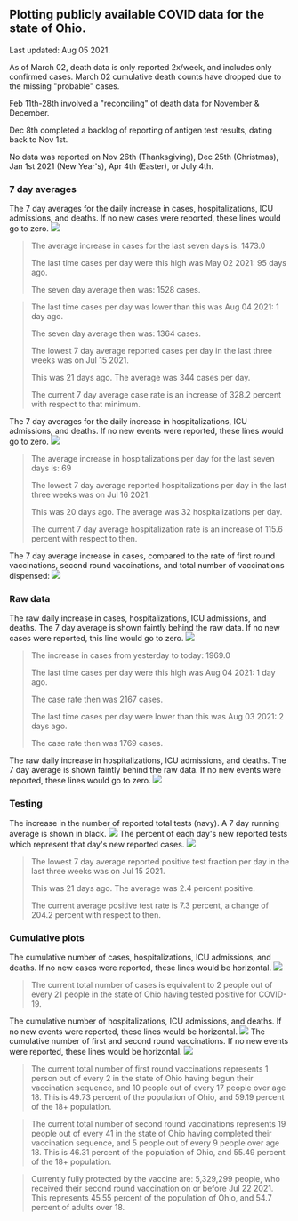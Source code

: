 ## Plotting publicly available COVID data for the state of Ohio. 

Last updated: Aug 05 2021. 

As of March 02, death data is only reported 2x/week, and includes only confirmed cases. March 02 cumulative death counts have dropped due to the missing "probable" cases.

Feb 11th-28th involved a "reconciling" of death data for November & December.

Dec 8th completed a backlog of reporting of antigen test results, dating back to Nov 1st.

No data was reported on Nov 26th (Thanksgiving), Dec 25th (Christmas), Jan 1st 2021 (New Year's), Apr 4th (Easter), or July 4th.
### 7 day averages
The 7 day averages for the daily increase in cases, hospitalizations, ICU admissions, and deaths. If no new cases were reported, these lines would go to zero.
![](7dayaverage_cases.png)

>The average increase in cases for the last seven days is: 1473.0
>
>The last time cases per day were this high was May 02 2021: 95 days ago.
>
>The seven day average then was: 1528 cases.

>
>The last time cases per day was lower than this was Aug 04 2021: 1 day ago.
>
>The seven day average then was: 1364 cases.
>
>The lowest 7 day average reported cases per day in the last three weeks was on Jul 15 2021.
>
>This was 21 days ago. The average was 344 cases per day.
>
>The current 7 day average case rate is an increase of 328.2 percent with respect to that minimum.

The 7 day averages for the daily increase in hospitalizations, ICU admissions, and deaths. If no new events were reported, these lines would go to zero.
![](7dayaverage_hospital.png)

>The average increase in hospitalizations per day for the last seven days is: 69
>
>The lowest 7 day average reported hospitalizations per day in the last three weeks was on Jul 16 2021.
>
>This was 20 days ago. The average was 32 hospitalizations per day.
>
>The current 7 day average hospitalization rate is an increase of 115.6 percent with respect to then.

The 7 day average increase in cases, compared to the rate of first round vaccinations, second round vaccinations, and total number of vaccinations dispensed:
![](DailyVaccinationsCases.png)

### Raw data
The raw daily increase in cases, hospitalizations, ICU admissions, and deaths. The 7 day average is shown faintly behind the raw data. If no new cases were reported, this line would go to zero.
![](DailyCases.png)

>The increase in cases from yesterday to today: 1969.0 
>
>The last time cases per day were this high was Aug 04 2021: 1 day ago. 
>
>The case rate then was 2167 cases.
>
>The last time cases per day were lower than this was Aug 03 2021: 2 days ago. 
>
>The case rate then was 1769 cases.

The raw daily increase in hospitalizations, ICU admissions, and deaths. The 7 day average is shown faintly behind the raw data. If no new events were reported, these lines would go to zero.
![](DailyHospitalizations.png)

### Testing

The increase in the number of reported total tests (navy). A 7 day running average is shown in black.
![](DailyTests.png)
The percent of each day's new reported tests which represent that day's new reported cases.
![](percentpositive_tests.png)

>The lowest 7 day average reported positive test fraction per day in the last three weeks was on Jul 15 2021.
>
>This was 21 days ago. The average was 2.4 percent positive. 
>
>The current average positive test rate is 7.3 percent, a change of 204.2 percent with respect to then. 

### Cumulative plots
The cumulative number of cases, hospitalizations, ICU admissions, and deaths. If no new cases were reported, these lines would be horizontal.
![](Cases.png)

>The current total number of cases is equivalent to 2 people out of every 21 people in the state of Ohio having tested positive for COVID-19.

The cumulative number of hospitalizations, ICU admissions, and deaths. If no new events were reported, these lines would be horizontal.
![](Hospitalizations.png)
The cumulative number of first and second round vaccinations. If no new events were reported, these lines would be horizontal.
![](Vaccinations.png)

>The current total number of first round vaccinations represents 1 person out of every 2 in the state of Ohio having begun their vaccination sequence,  and 10 people out of every 17 people over age 18.
 >This is 49.73 percent of the population of Ohio, and 59.19 percent of the 18+ population.

>The current total number of second round vaccinations represents 19 people out of every 41 in the state of Ohio having completed their vaccination sequence, and 5 people out of every 9 people over age 18. 
>This is 46.31 percent of the population of Ohio, and 55.49 percent of the 18+ population.

>Currently fully protected by the vaccine are: 5,329,299 people, who received their second round vaccination on or before Jul 22 2021.
>This represents 45.55 percent of the population of Ohio, and 54.7 percent of adults over 18.

